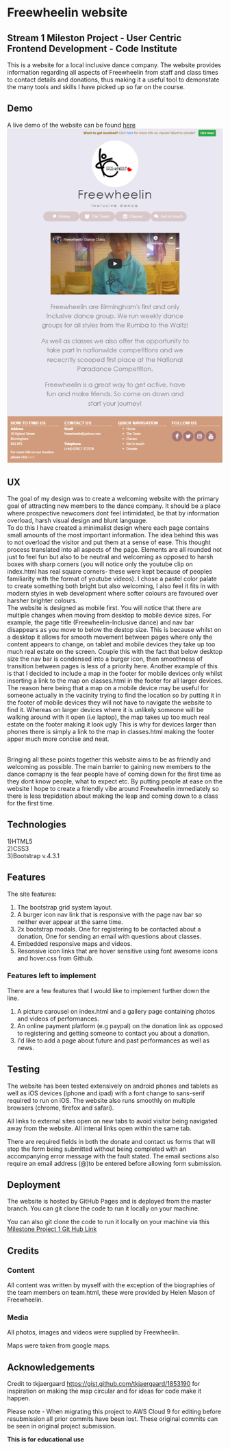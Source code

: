 # Freewheelin website

## Stream 1 Mileston Project - User Centric Frontend Development - Code Institute

This is a website for a local inclusive dance company. The website provides information regarding all aspects of Freewheelin from staff and class times to contact details and donations, thus 
making it a useful tool to demonstate the many tools and skills I have picked up so far on the course.

## Demo

A live demo of the website can be found [here](https://francisillingworth.github.io/milestone-project-1/index.html)\
[<img src="assets/images/screenshot.png">](https://francisillingworth.github.io/milestone-project-1/index.html)

## UX

The goal of my design was to create a welcoming website with the primary goal of attracting new members to the dance company. It should be a place where
prospective newcomers dont feel intimidated, be that by information overload, harsh visual design and blunt language.\
To do this I have created a minimalist design where each page contains small amounts of the most important information.
The idea behind this was to not overload the visitor and put them at a sense of ease.
This thought process translated into all aspects of the page. Elements are all rounded not just to feel
fun but also to be neutral and welcoming as opposed to harsh boxes with sharp corners (you will notice only the youtube clip on index.html has real square corners- 
these were kept because of peoples familiarity with the format of youtube videos).
I chose a pastel color palate to create something both bright but also welcoming, I also feel it fits in with modern styles in web development where softer colours
are favoured over harsher brighter colours.
\
The website is designed as mobile first. You will notice that there are multiple changes when moving from desktop to mobile device sizes. For example, the page title 
(Freewheelin-Inclusive dance) and nav bar disappears as you move to below the destop size. This is because whilst on a desktop it allows for smooth movement between pages where only the content appears
to change, on tablet and mobile devices they take up too much real estate on the screen. Couple this with the fact that below desktop size the nav bar is condensed into a burger icon, then
smoothness of transition between pages is less of a priority here. Another example of this is that I decided to include a map in the footer for mobile devices only whilst inserting a link to the map 
on classes.html in the footer for all larger devices. The reason here being that a map on a mobile device may be useful for someone actually in the vacinity trying to find the location so by putting it in the 
footer of mobile devices they will not have to navigate the website to find it. Whereas on larger devices where it is unlikely someone will be walking around with it open (i.e laptop), the map takes up too
much real estate on the footer making it look ugly This is why for devices larger than phones there is simply a link to the map in classes.html making the footer apper much more
concise and neat.

\
Bringing all these points together this website aims to be as friendly and welcoming as possible. The main barrier to gaining new members to the dance comapny is the fear 
people have of coming down for the first time as they dont know people, what to expect etc. By putting people at ease on the website I hope to create a friendly
vibe around Freewheelin immediately so there is less trepidation about making the leap and coming down to a class for the first time.

## Technologies

1)HTML5  
2)CSS3  
3)Bootstrap v.4.3.1  

## Features

The site features:
1) The bootstrap grid system layout.
2) A burger icon nav link that is responsive with the page nav bar so neither ever appear at the same time.
3) 2x bootstrap modals. One for registering to be contacted about a donation, One for sending an email with questions about classes.
4) Embedded responsive maps and videos.
5) Resonsive icon links that are hover sensitive using font awesome icons and hover.css from Github.

### Features left to implement

There are a few features that I would like to implement further down the line. 
1) A picture carousel on index.html and a gallery page containing photos and videos of performances.
2) An online payment platform (e.g paypal) on the donation link as opposed to registering and getting someone to contact you about a donation.
3) I'd like to add a page about future and past performances as well as news.


## Testing

The website has been tested extensively on android phones and tablets as well as iOS devices (iphone and ipad) with a font change to sans-serif required to run on iOS.
The website also runs smoothly on multiple browsers (chrome, firefox and safari).

All links to external sites open on new tabs to avoid visitor being navigated away from the website. All intenal links open within the same tab.

There are required fields in both the donate and contact us forms that will stop the form being submitted without being completed with an accompanying error message with the fault stated. The email sections also require an email address (@)to
be entered before allowing form submission.

## Deployment

The website is hosted by GitHub Pages and is deployed from the master branch. You can git clone the code to run it locally on your machine.

You can also git clone the code to run it locally on your machine via this [Milestone Project 1 Git Hub Link](https://github.com/francisillingworth/milestone-project-1)

## Credits

### Content

All content was written by myself with the exception of the biographies of the team members on team.html, these were provided by Helen Mason of Freewheelin.

### Media

All photos, images and videos were supplied by Freewheelin.

Maps were taken from google maps.

## Acknowledgements

Credit to tkjaergaard  https://gist.github.com/tkjaergaard/1853190  for inspiration on making the map circular and for ideas for code make it happen.

Please note - When migrating this project to AWS Cloud 9 for editing before resubmission all prior commits have been lost. These original commits can be seen in original project submission.

<strong>This is for educational use </strong>







